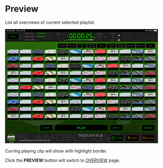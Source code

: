 # Preview

List all overviews of current selected playlist.

![Preview](preview.png)

Curring playing clip will show with highlight border.

Click the **PREVIEW** button will switch to [OVERVIEW](overview.md) page.
